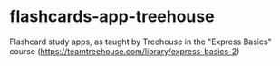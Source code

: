 # flashcards-app-treehouse
Flashcard study apps, as taught by Treehouse in the "Express Basics" course (https://teamtreehouse.com/library/express-basics-2)
